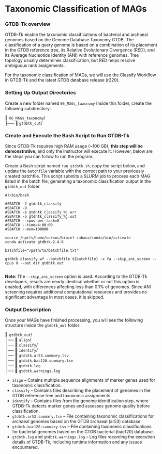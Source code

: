 # Taxonomic Classification of MAGs

### GTDB-Tk overview
GTDB-Tk enable the taxonomic classifications of bacterial and archaeal genomes based on the Genome Database Taxonomy GTDB. The classification of a query genome is based on a combination of its placement in the GTDB reference tree, its Relative Evolutionary Divergence (RED), and its Average Nucleotide Identity (ANI) with reference genomes. Tree topology usually determines classification, but RED helps resolve ambiguous rank assignments. 

For the taxonomic classification of MAGs, we will use the Classify Workflow in GTDB-Tk and the latest GTDB database release (r220).

### Setting Up Output Directories

Create a new folder named `06_MAGs_taxonomy` Inside this folder, create the following subdirectory:

📂 `06_MAGs_taxonomy`/ <br>
├── 📁 `gtdbtk_out`/

### Create and Execute the Bash Script to Run GTDB-Tk

Since GTDB-Tk requires high RAM usage (~100 GB), **this step will be demonstrative**, and only the instructor will execute it. However, below are the steps you can follow to run the program.

Create a Bash script named `run_gtdbtk.sh`, copy the script below, and update the `batchfile` variable with the correct path to your previously created batchfile. This script submits a SLURM job to process each MAG listed in the batch file, generating a taxonomic classification output in the `gtdbtk_out` folder.

```
#!/bin/bash

#SBATCH -J gtdntk_classify
#SBATCH -D .
#SBATCH -e gtdntk_classify_%j.err
#SBATCH -o gtdntk_classify_%j.out
#SBATCH --cpus-per-task=8
#SBATCH --time=4:00:00	
#SBATCH --mem=100000

source /hpcfs/home/cursos/bioinf-cabana/conda/bin/activate
conda activate gtdbtk-2.4.0

batchfile="/path/to/batchfile.txt"

gtdbtk classify_wf --batchfile ${batchfile} -x fa --skip_ani_screen --cpus 8 --out_dir gtdbtk_out
 
```

**Note**: The `--skip_ani_screen` option is used. According to the GTDB-Tk developers, results are nearly identical whether or not this option is enabled, with differences affecting less than 0.1% of genomes. Since ANI screening requires additional computational resources and provides no significant advantage in most cases, it is skipped.

### Output Description

Once your MAGs have finished processing, you will see the following structure inside the `gtdbtk_out` folder:

📂 `gtdbtk_out`/ <br>
│── 📂 `align`/ <br>
│── 📂 `classify`/ <br>
│── 📂 `identify`/  <br>
│── 📄 `gtdbtk.ar53.summary.tsv` <br>
│── 📄 `gtdbtk.bac120.summary.tsv` <br>
│── 📄 `gtdbtk.log` <br>
│── 📄 `gtdbtk.warnings.log` 


- `align` – Cotains multiple sequence alignments of marker genes used for taxonomic classification.
- `classify` – Contains files describing the placement of genomes in the GTDB reference tree and taxonomic assignments.
- `identify` – Contains files from the genome identification step, where GTDB-Tk detects marker genes and assesses genome quality before classification.
- `gtdbtk.ar53.summary.tsv` – File containing taxonomic classifications for archaeal genomes based on the GTDB archaeal (ar53) database.
- `gtdbtk.bac120.summary.tsv` – File containing taxonomic classifications for bacterial genomes based on the GTDB bacterial (bac120) database.
- `gtdbtk.log` and `gtdbtk.warnings.log` – Log files recording the execution details of GTDB-Tk, including runtime information and any issues encountered.

